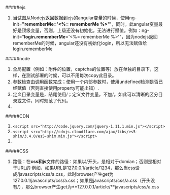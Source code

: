 #####ejs  
1. 当试图从Nodejs返回数据到ejs的angular变量的时候，使用ng-init=**"rememberMe='<%= rememberMe %>'"**，同时，此angular变量最好是顶级变量，否则，上级还没有初始化，无法进行赋值。例如：ng-init="**login.rememberMe**='<%= rememberMe %>'"，因为nodejs返回rememberMe的时候，angular还没有初始化login，所以无法赋值给login.rememberMe  

#####node
1. 全局配置（例如：附件的位置，captcha的位置等）放在单独的目录下，这样，在测试部署的时候，可以不用每次copy此目录。  
2. 参数检查由调用函数完成；使用一个内部参数时，使用undefined检测是否已经赋值（否则直接使用property可能出错）.  
3. 定义目录变量是，结尾使用/；定义文件变量，不加/。如此可以清晰的区分目录或文件，同时规范了代码。  
4. 

#####CDN
1. `<script src="http://code.jquery.com/jquery-1.11.1.min.js"></script>`  
3. `<script src="http://cdnjs.cloudflare.com/ajax/libs/es5-shim/3.4.0/es5-shim.min.js"></script>`  
4. 

#####CSS  
1. 路径：在**css和js**文件的路径：如果以/开头，是相对于domian；否则是相对于URL的
例如，如果URL是127.0.0.1/article/1234，那么当css设成/javascripts/css/a.css，此时browser产生get为127.0.0.1/javascripts/css/a.css；如果是javascripts/css/a.css（开头没有/），那么browser产生get为**127.0.0.1/article/**javascripts/css/a.css


